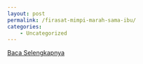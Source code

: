 ```yaml
---
layout: post
permalink: /firasat-mimpi-marah-sama-ibu/
categories:
    - Uncategorized
---
```


[Baca Selengkapnya](/08)